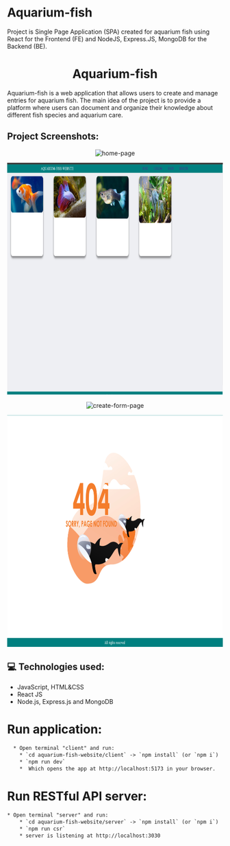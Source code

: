 # Aquarium-fish
Project is Single Page Application (SPA) created for aquarium fish using React for the Frontend (FE) and NodeJS, Express.JS, MongoDB for the Backend (BE).

<h1 align="center" id="title">Aquarium-fish</h1>
<p id="description">Aquarium-fish is a web application that allows users to create and manage entries for aquarium fish. The main idea of the project is to provide a platform where users can document and organize their knowledge about different fish species and aquarium care.</p>

<h2>Project Screenshots:</h2>
<p align="center"><img src="https://github.com/lyklecharova/Aquarium-fish/blob/main/Aquarium-fish/client/public/image/image-project/home-page.png" alt="home-page" width="960" height="540/"></p>
<p align="center"><img src="https://github.com/lyklecharova/Aquarium-fish/blob/main/Aquarium-fish/client/public/image/image-project/catalog-page-with-content.png" alt="catalog-page-with-content" width="960" height="540/"></p>
<p align="center"><img src="https://github.com/lyklecharova/Aquarium-fish/blob/main/Aquarium-fish/client/public/image/image-project/create-form-page.png" alt="create-form-page" width="960" height="540/"></p>
<p align="center"><img src="https://github.com/lyklecharova/Aquarium-fish/blob/main/Aquarium-fish/client/public/image/image-project/page-404.png" alt="page-404" width="960" height="540/"></p>





<h2>💻 Technologies used:</h2>
<ul>
<li>JavaScript, HTML&CSS
<li>React JS</li>
<li>Node.js, Express.js and MongoDB
</ul>

# Run application:

      * Open terminal "client" and run:
        * `cd aquarium-fish-website/client` -> `npm install` (or `npm i`)
        * `npm run dev`
        *  Which opens the app at http://localhost:5173 in your browser.

# Run RESTful API server:

    * Open terminal "server" and run:
        * `cd aquarium-fish-website/server` -> `npm install` (or `npm i`)
        * `npm run csr`
        * server is listening at http://localhost:3030